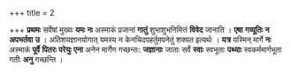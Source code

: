 +++
title = 2

+++
**प्रथमः** सर्वेषां मुख्यः **यमः** **नः** अस्माकं प्रजानां **गातुं** शुभाशुभनिमित्तं **विवेद** जानाति । **एषा** **गव्यूतिः** **न** **अपभर्तवा** **उ** । अतिशयज्ञानयोगात् यमस्य न केनचिदपहर्तुमपनेतुं शक्यत इत्यर्थः । **यत्र** यस्मिन् मार्गे **नः** अस्माकं **पूर्वे** **पितरः** **परेयुः** **एना** अनेन मार्गेण गच्छन्तः: **जज्ञानाः** जाताः सर्वे **स्वाः** स्वभूताः **पथ्याः** स्वकर्ममार्गभूता गतीः **अनु** गच्छन्ति ।
